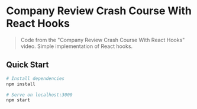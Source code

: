 # Company Review Crash Course With React Hooks

> Code from the "Company Review Crash Course With React Hooks" video. Simple implementation of React hooks.

## Quick Start

```bash
# Install dependencies
npm install

# Serve on localhost:3000
npm start
```
